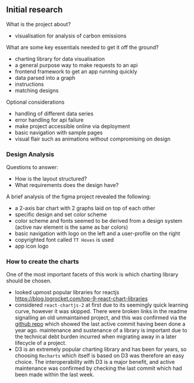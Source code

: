 ## Initial research
What is the project about?
- visualisation for analysis of carbon emissions

What are some key essentials needed to get it off the ground?
- charting library for data visualisation
- a general purpose way to make requests to an api
- frontend framework to get an app running quickly
- data parsed into a graph
- instructions
- matching designs

Optional considerations
- handling of different data series
- error handling for api failure
- make project accessible online via deployment
- basic navigation with sample pages
- visual flair such as animations without compromising on design

### Design Analysis
Questions to answer:
- How is the layout structured?
- What requirements does the design have?

A brief analysis of the figma project revealed the following:
- a 2-axis bar chart with 2 graphs laid on top of each other
- specific design and set color scheme
- color scheme and fonts seemed to be derived from a design system (active nav element is the same as bar colors)
- basic navigation with logo on the left and a user-profile on the right
- copyrighted font called `TT Hoves` is used
- app icon logo

### How to create the charts
One of the most important facets of this work is which charting library should be chosen.
- looked upmost popular libraries for reactjs
  https://blog.logrocket.com/top-9-react-chart-libraries
- considered `react-chartjs-2` at first due to its seemingly quick learning curve, however it was skipped. There were broken links in the readme signalling an old unmaintained project, and this was confirmed via the [github repo](https://github.com/reactchartjs/react-chartjs-2) which showed the last active commit having been done a year ago. maintenance and sustenance of a library is important due to the technical debt burden incurred when migrating away in a later lifecycle of a project.
- D3 is an extremely popular charting library and has been for years, so choosing `Recharts` which itself is based on D3 was therefore an easy choice. The interoperability with D3 is a major benefit, and active maintenance was confirmed by checking the last commit which had been made within the last week.

